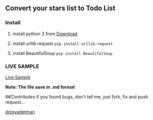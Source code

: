 ## Convert your stars list to Todo List

### Install

1. install python 3 from [Download](https://www.python.org/downloads/)

1. install urllib.request  ``` pip install urllib.request ```

1. install BeautifulSoup  ``` pip install BeautifulSoup ```

### LIVE SAMPLE
[Live Sample](https://github.com/zeyadetman/Stars-WatchedList/blob/master/Sample.md)

__Note: The file save in .md format__

##Contributes
  if you found bugs, don't tell me, just fork, fix and push request...

[@zeyadetman](https://twitter.com/zeyadetman)
